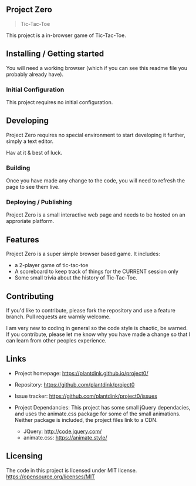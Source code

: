 ## Project Zero
> Tic-Tac-Toe

This project is a in-browser game of Tic-Tac-Toe.

## Installing / Getting started

You will need a working browser (which if you can see this readme file you probably already have).

### Initial Configuration

This project requires no initial configuration.

## Developing

Project Zero requires no special environment to start developing it further, simply a text editor.

Hav at it & best of luck.

### Building

Once you have made any change to the code, you will need to refresh the page to see them live.

### Deploying / Publishing

Project Zero is a small interactive web page and needs to be hosted on an approriate platform.

## Features

Project Zero is a super simple browser based game. It includes:
* a 2-player game of tic-tac-toe
* A scoreboard to keep track of things for the CURRENT session only
* Some small trivia about the history of Tic-Tac-Toe.

## Contributing

If you'd like to contribute, please fork the repository and use a feature branch. Pull requests are warmly welcome.

I am very new to coding in general so the code style is chaotic, be warned. If you contribute, please let me know why you have made a change so that I can learn from other peoples experience.

## Links

- Project homepage: https://plantdink.github.io/project0/
- Repository: https://github.com/plantdink/project0
- Issue tracker: https://github.com/plantdink/project0/issues

- Project Dependancies:
This project has some small jQuery dependacies, and uses the animate.css package for some of the small animations.
Neither package is included, the project files link to a CDN.

  - JQuery: http://code.jquery.com/
  - animate.css: https://animate.style/


## Licensing

The code in this project is licensed under MIT license. https://opensource.org/licenses/MIT
